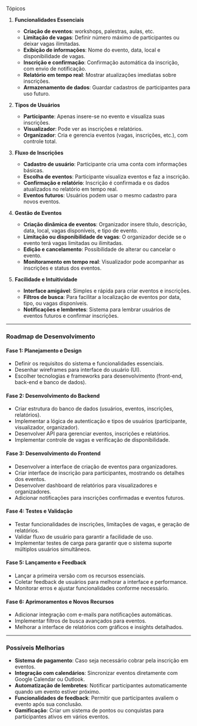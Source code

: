  Tópicos

1. **Funcionalidades Essenciais**
   - **Criação de eventos**: workshops, palestras, aulas, etc.
   - **Limitação de vagas**: Definir número máximo de participantes ou deixar vagas ilimitadas.
   - **Exibição de informações**: Nome do evento, data, local e disponibilidade de vagas.
   - **Inscrição e confirmação**: Confirmação automática da inscrição, com envio de notificação.
   - **Relatório em tempo real**: Mostrar atualizações imediatas sobre inscrições.
   - **Armazenamento de dados**: Guardar cadastros de participantes para uso futuro.

2. **Tipos de Usuários**
   - **Participante**: Apenas insere-se no evento e visualiza suas inscrições.
   - **Visualizador**: Pode ver as inscrições e relatórios.
   - **Organizador**: Cria e gerencia eventos (vagas, inscrições, etc.), com controle total.

3. **Fluxo de Inscrições**
   - **Cadastro de usuário**: Participante cria uma conta com informações básicas.
   - **Escolha de eventos**: Participante visualiza eventos e faz a inscrição.
   - **Confirmação e relatório**: Inscrição é confirmada e os dados atualizados no relatório em tempo real.
   - **Eventos futuros**: Usuários podem usar o mesmo cadastro para novos eventos.

4. **Gestão de Eventos**
   - **Criação dinâmica de eventos**: Organizador insere título, descrição, data, local, vagas disponíveis, e tipo de evento.
   - **Limitação ou disponibilidade de vagas**: O organizador decide se o evento terá vagas limitadas ou ilimitadas.
   - **Edição e cancelamento**: Possibilidade de alterar ou cancelar o evento.
   - **Monitoramento em tempo real**: Visualizador pode acompanhar as inscrições e status dos eventos.

5. **Facilidade e Intuitividade**
   - **Interface amigável**: Simples e rápida para criar eventos e inscrições.
   - **Filtros de busca**: Para facilitar a localização de eventos por data, tipo, ou vagas disponíveis.
   - **Notificações e lembretes**: Sistema para lembrar usuários de eventos futuros e confirmar inscrições.

---

### Roadmap de Desenvolvimento

#### Fase 1: **Planejamento e Design**
   - Definir os requisitos do sistema e funcionalidades essenciais.
   - Desenhar wireframes para interface do usuário (UI).
   - Escolher tecnologias e frameworks para desenvolvimento (front-end, back-end e banco de dados).

#### Fase 2: **Desenvolvimento do Backend**
   - Criar estrutura do banco de dados (usuários, eventos, inscrições, relatórios).
   - Implementar a lógica de autenticação e tipos de usuários (participante, visualizador, organizador).
   - Desenvolver API para gerenciar eventos, inscrições e relatórios.
   - Implementar controle de vagas e verificação de disponibilidade.

#### Fase 3: **Desenvolvimento do Frontend**
   - Desenvolver a interface de criação de eventos para organizadores.
   - Criar interface de inscrição para participantes, mostrando os detalhes dos eventos.
   - Desenvolver dashboard de relatórios para visualizadores e organizadores.
   - Adicionar notificações para inscrições confirmadas e eventos futuros.

#### Fase 4: **Testes e Validação**
   - Testar funcionalidades de inscrições, limitações de vagas, e geração de relatórios.
   - Validar fluxo de usuário para garantir a facilidade de uso.
   - Implementar testes de carga para garantir que o sistema suporte múltiplos usuários simultâneos.

#### Fase 5: **Lançamento e Feedback**
   - Lançar a primeira versão com os recursos essenciais.
   - Coletar feedback de usuários para melhorar a interface e performance.
   - Monitorar erros e ajustar funcionalidades conforme necessário.

#### Fase 6: **Aprimoramentos e Novos Recursos**
   - Adicionar integração com e-mails para notificações automáticas.
   - Implementar filtros de busca avançados para eventos.
   - Melhorar a interface de relatórios com gráficos e insights detalhados.

---

### Possíveis Melhorias
   - **Sistema de pagamento**: Caso seja necessário cobrar pela inscrição em eventos.
   - **Integração com calendários**: Sincronizar eventos diretamente com Google Calendar ou Outlook.
   - **Automatização de lembretes**: Notificar participantes automaticamente quando um evento estiver próximo.
   - **Funcionalidades de feedback**: Permitir que participantes avaliem o evento após sua conclusão.
   - **Gamificação**: Criar um sistema de pontos ou conquistas para participantes ativos em vários eventos.
